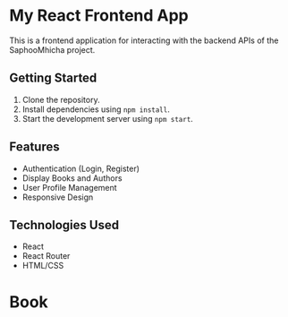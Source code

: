 # My React Frontend App

This is a frontend application for interacting with the backend APIs of the SaphooMhicha project.

## Getting Started

1. Clone the repository.
2. Install dependencies using `npm install`.
3. Start the development server using `npm start`.

## Features

- Authentication (Login, Register)
- Display Books and Authors
- User Profile Management
- Responsive Design

## Technologies Used

- React
- React Router
- HTML/CSS

# Book
